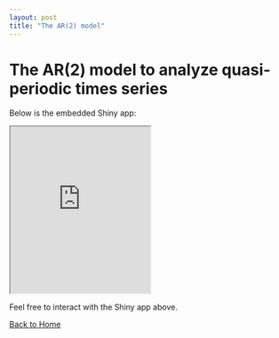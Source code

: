 ```yaml
---
layout: post
title: "The AR(2) model"
---
```


# The AR(2) model to analyze quasi-periodic times series

Below is the embedded Shiny app:

<iframe src="https://cuauhtemoctzin.shinyapps.io/flexar2sims/" width="50%" height="300"></iframe>

Feel free to interact with the Shiny app above.

[Back to Home](/guillermogranados.github.io/)

